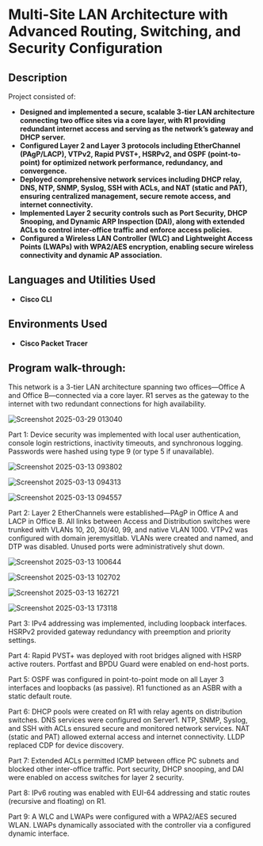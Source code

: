 <h1>Multi-Site LAN Architecture with Advanced Routing, Switching, and Security Configuration </h1>



<h2>Description</h2>
Project consisted of: 

- <b>Designed and implemented a secure, scalable 3-tier LAN architecture connecting two office sites via a core layer, with R1 providing redundant internet access and serving as the network’s gateway and DHCP server.</b>
- <b>Configured Layer 2 and Layer 3 protocols including EtherChannel (PAgP/LACP), VTPv2, Rapid PVST+, HSRPv2, and OSPF (point-to-point) for optimized network performance, redundancy, and convergence.</b>
- <b>Deployed comprehensive network services including DHCP relay, DNS, NTP, SNMP, Syslog, SSH with ACLs, and NAT (static and PAT), ensuring centralized management, secure remote access, and internet connectivity.</b>
- <b>Implemented Layer 2 security controls such as Port Security, DHCP Snooping, and Dynamic ARP Inspection (DAI), along with extended ACLs to control inter-office traffic and enforce access policies.</b>
- <b>Configured a Wireless LAN Controller (WLC) and Lightweight Access Points (LWAPs) with WPA2/AES encryption, enabling secure wireless connectivity and dynamic AP association.</b>

<h2>Languages and Utilities Used</h2>

- <b>Cisco CLI</b> 


<h2>Environments Used </h2>

- <b>Cisco Packet Tracer</b> 


<h2>Program walk-through:</h2>

This network is a 3-tier LAN architecture spanning two offices—Office A and Office B—connected via a core layer. R1 serves as the gateway to the internet with two redundant connections for high availability.

![Screenshot 2025-03-29 013040](https://github.com/user-attachments/assets/0bdcd447-c4c8-4534-8be6-f3d18ad9c153)

Part 1: Device security was implemented with local user authentication, console login restrictions, inactivity timeouts, and synchronous logging. Passwords were hashed using type 9 (or type 5 if unavailable).

![Screenshot 2025-03-13 093802](https://github.com/user-attachments/assets/2893a07b-ffaa-49ee-ad37-bf93bc6fd596)

![Screenshot 2025-03-13 094313](https://github.com/user-attachments/assets/22c653bc-0a11-4659-a6d7-42761c0755a8)

![Screenshot 2025-03-13 094557](https://github.com/user-attachments/assets/e8717138-1476-4e6d-aaf7-7863d4c5f0db)

Part 2: Layer 2 EtherChannels were established—PAgP in Office A and LACP in Office B. All links between Access and Distribution switches were trunked with VLANs 10, 20, 30/40, 99, and native VLAN 1000. VTPv2 was configured with domain jeremysitlab. VLANs were created and named, and DTP was disabled. Unused ports were administratively shut down.

![Screenshot 2025-03-13 100644](https://github.com/user-attachments/assets/274f9756-a143-48af-b454-4791a8166a8a)

![Screenshot 2025-03-13 102702](https://github.com/user-attachments/assets/4e1b7f76-691f-4ed2-9670-139e11b9522a)

![Screenshot 2025-03-13 162721](https://github.com/user-attachments/assets/29683991-cfe3-41fb-ac8b-0b609936e900)

![Screenshot 2025-03-13 173118](https://github.com/user-attachments/assets/683fb148-0723-4098-b0d0-5691ece82dd6)

Part 3: IPv4 addressing was implemented, including loopback interfaces. HSRPv2 provided gateway redundancy with preemption and priority settings.


Part 4: Rapid PVST+ was deployed with root bridges aligned with HSRP active routers. Portfast and BPDU Guard were enabled on end-host ports.


Part 5: OSPF was configured in point-to-point mode on all Layer 3 interfaces and loopbacks (as passive). R1 functioned as an ASBR with a static default route.


Part 6: DHCP pools were created on R1 with relay agents on distribution switches. DNS services were configured on Server1. NTP, SNMP, Syslog, and SSH with ACLs ensured secure and monitored network services. NAT (static and PAT) allowed external access and internet connectivity. LLDP replaced CDP for device discovery.


Part 7: Extended ACLs permitted ICMP between office PC subnets and blocked other inter-office traffic. Port security, DHCP snooping, and DAI were enabled on access switches for layer 2 security.


Part 8: IPv6 routing was enabled with EUI-64 addressing and static routes (recursive and floating) on R1.


Part 9: A WLC and LWAPs were configured with a WPA2/AES secured WLAN. LWAPs dynamically associated with the controller via a configured dynamic interface.
